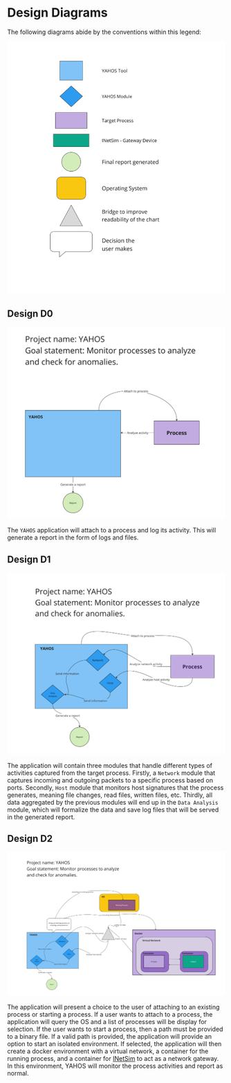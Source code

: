 # Design Diagrams

The following diagrams abide by the conventions within this legend:

![diagram legend](./images/legend.png)

## Design D0

![high level design d0](./images/design_d0.png)

The `YAHOS` application will attach to a process and log its activity. This will generate a report in the form of logs and files.

## Design D1

![high level design d1](./images/design_d1.png)

The application will contain three modules that handle different types of activities captured from the target process. Firstly, a `Network` module that captures incoming and outgoing packets to a specific process based on ports. Secondly, `Host` module that monitors host signatures that the process generates, meaning file changes, read files, written files, etc. Thirdly, all data aggregated by the previous modules will end up in the `Data Analysis` module, which will formalize the data and save log files that will be served in the generated report.

## Design D2

![high level design d2](./images/design_d2.png)

The application will present a choice to the user of attaching to an existing process or starting a process. If a user wants to attach to a process, the application will query the OS and a list of processes will be display for selection. If the user wants to start a process, then a path must be provided to a binary file. If a valid path is provided, the application will provide an option to start an isolated environment. If selected, the application will then create a docker environment with a virtual network, a container for the running process, and a container for [INetSim](https://www.inetsim.org/) to act as a network gateway. In this environment, YAHOS will monitor the process activities and report as normal.